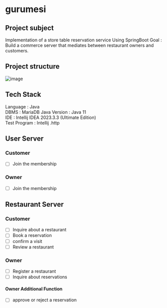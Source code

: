# gurumesi

## Project subject 
Implementation of a store table reservation service Using SpringBoot
Goal : Build a commerce server that mediates between restaurant owners and customers.

## Project structure
![image](https://user-images.githubusercontent.com/94863168/230899776-2b5ff4d8-5a94-4e2a-a4f6-44ae13a4dc50.png)

## Tech Stack
Language : Java  
DBMS : MariaDB
Java Version : Java 11  
IDE : Intellij IDEA 2023.3.3 (Ultimate Edition)  
Test Program : Intellij .http  

## User Server
### Customer
- [ ]  Join the membership

### Owner
- [ ]  Join the membership

##  Restaurant Server
### Customer
- [ ] Inquire about a restaurant
- [ ] Book a reservation
- [ ] confirm a visit
- [ ] Review a restaurant

### Owner
- [ ] Register a restaurant
- [ ] Inquire about reservations

#### Owner Additional Function
- [ ] approve or reject a reservation

